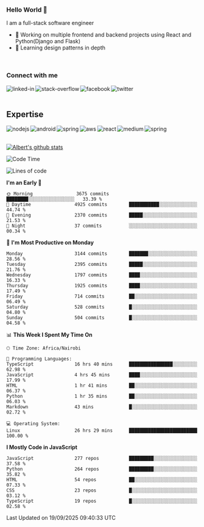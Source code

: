 

### Hello World 👋
I am a full-stack software engineer
- 🔭 Working on multiple frontend and backend projects using React and Python(Django and Flask)
- 🌱 Learning design patterns in depth

<br>

### Connect with me

[<img align="left" alt="linked-in" src="https://img.shields.io/badge/linkedin-%230077B5.svg?&style=for-the-badge&logo=linkedin&logoColor=white" />](https://www.linkedin.com/in/albert-byrone/)

<!-- [<img align="left" alt="medium" src="https://img.shields.io/badge/medium-%2312100E.svg?&style=for-the-badge&logo=medium&logoColor=white" />](https://56faisal.medium.com/) -->

[<img align="left" alt="stack-overflow" src="https://img.shields.io/badge/stack%20overflow-FE7A16?logo=stack-overflow&logoColor=white&style=for-the-badge" />](https://stackoverflow.com/users/11916317/albert-byrone)

[<img align="left" alt="facebook" src="https://img.shields.io/badge/facebook-%231877F2.svg?&style=for-the-badge&logo=facebook&logoColor=white" />](https://web.facebook.com/albert.byrone.1/)

[<img align="left" alt="twitter" src="https://img.shields.io/badge/twitter-%231DA1F2.svg?&style=for-the-badge&logo=twitter&logoColor=white" />](https://twitter.com/byrone_albert)

<br>

<br>

## Expertise
<img align="left" alt="nodejs" src="https://img.shields.io/badge/python%20-%2343853D.svg?&style=for-the-badge&logo=node.js&logoColor=white" />
<img align="left" alt="android" src="https://img.shields.io/badge/Flask-3DDC84?logo=android&logoColor=white&style=for-the-badge" />
<img align="left" alt="spring" src="https://img.shields.io/badge/drf%20-%236DB33F.svg?&style=for-the-badge&logo=spring&logoColor=white" />
<img align="left" alt="aws" src="https://img.shields.io/badge/django%20AWS-%23232F3E?logo=amazon-aws&logoColor=white&style=for-the-badge" />
<img align="left" alt="react" src="https://img.shields.io/badge/react%20-%2320232a.svg?&style=for-the-badge&logo=react&logoColor=%2361DAFB" />
<img align="left" alt="medium" src="https://img.shields.io/badge/Angular-%23316192.svg?&style=for-the-badge&logo=postgresql&logoColor=white" />
<img align="left" alt="spring" src="https://img.shields.io/badge/Javascript%20-%236DB33F.svg?&style=for-the-badge&logo=spring&logoColor=white" />
<br>
<br>


[![Albert's github stats](https://github-readme-stats.vercel.app/api?username=Albert-Byrone&count_private=true&show_icons=true&theme=radical&hide_rank=false)](https://github.com/anuraghazra/github-readme-stats)

<!-- [![Top Langs](https://github-readme-stats.vercel.app/api/top-langs/?username=Albert-Byrone&layout=compact)](https://github.com/anuraghazra/github-readme-stats) -->

<!--
**Albert-Byrone/Albert-Byrone** is a ✨ _special_ ✨ repository because its `README.md` (this file) appears on your GitHub profile.

Here are some ideas to get you started:

- 🔭 I’m currently working on ...
- 🌱 I’m currently learning ...
- 👯 I’m looking to collaborate on ...
- 🤔 I’m looking for help with ...
- 💬 Ask me about ...
- 📫 How to reach me: ...
- 😄 Pronouns: ...
- ⚡ Fun fact: ...
-->


<!--START_SECTION:waka-->
![Code Time](http://img.shields.io/badge/Code%20Time-2%2C038%20hrs%2032%20mins-blue)

![Lines of code](https://img.shields.io/badge/From%20Hello%20World%20I%27ve%20Written-83.0%20million%20lines%20of%20code-blue)

**I'm an Early 🐤** 

```text
🌞 Morning                3675 commits        ████████░░░░░░░░░░░░░░░░░   33.39 % 
🌆 Daytime                4925 commits        ███████████░░░░░░░░░░░░░░   44.74 % 
🌃 Evening                2370 commits        █████░░░░░░░░░░░░░░░░░░░░   21.53 % 
🌙 Night                  37 commits          ░░░░░░░░░░░░░░░░░░░░░░░░░   00.34 % 
```
📅 **I'm Most Productive on Monday** 

```text
Monday                   3144 commits        ███████░░░░░░░░░░░░░░░░░░   28.56 % 
Tuesday                  2395 commits        █████░░░░░░░░░░░░░░░░░░░░   21.76 % 
Wednesday                1797 commits        ████░░░░░░░░░░░░░░░░░░░░░   16.33 % 
Thursday                 1925 commits        ████░░░░░░░░░░░░░░░░░░░░░   17.49 % 
Friday                   714 commits         ██░░░░░░░░░░░░░░░░░░░░░░░   06.49 % 
Saturday                 528 commits         █░░░░░░░░░░░░░░░░░░░░░░░░   04.80 % 
Sunday                   504 commits         █░░░░░░░░░░░░░░░░░░░░░░░░   04.58 % 
```


📊 **This Week I Spent My Time On** 

```text
🕑︎ Time Zone: Africa/Nairobi

💬 Programming Languages: 
TypeScript               16 hrs 40 mins      ████████████████░░░░░░░░░   62.98 % 
JavaScript               4 hrs 45 mins       ████░░░░░░░░░░░░░░░░░░░░░   17.99 % 
HTML                     1 hr 41 mins        ██░░░░░░░░░░░░░░░░░░░░░░░   06.37 % 
Python                   1 hr 35 mins        ██░░░░░░░░░░░░░░░░░░░░░░░   06.03 % 
Markdown                 43 mins             █░░░░░░░░░░░░░░░░░░░░░░░░   02.72 % 

💻 Operating System: 
Linux                    26 hrs 29 mins      █████████████████████████   100.00 % 
```

**I Mostly Code in JavaScript** 

```text
JavaScript               277 repos           █████████░░░░░░░░░░░░░░░░   37.58 % 
Python                   264 repos           █████████░░░░░░░░░░░░░░░░   35.82 % 
HTML                     54 repos            ██░░░░░░░░░░░░░░░░░░░░░░░   07.33 % 
CSS                      23 repos            █░░░░░░░░░░░░░░░░░░░░░░░░   03.12 % 
TypeScript               19 repos            █░░░░░░░░░░░░░░░░░░░░░░░░   02.58 % 
```




 Last Updated on 19/09/2025 09:40:33 UTC
<!--END_SECTION:waka-->
